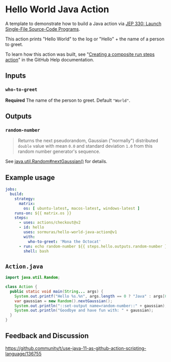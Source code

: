 # Hello World Java Action
A template to demonstrate how to build a Java action via [JEP 330: Launch Single-File Source-Code Programs](https://openjdk.java.net/jeps/330).

This action prints "Hello World" to the log or "Hello" + the name of a person to greet.

To learn how this action was built, see "[Creating a composite run steps action](https://docs.github.com/en/free-pro-team@latest/actions/creating-actions/creating-a-composite-run-steps-action)" in the GitHub Help documentation.

## Inputs

### `who-to-greet`

**Required** The name of the person to greet. Default `"World"`.

## Outputs

### `random-number`

> Returns the next pseudorandom, Gaussian ("normally") distributed
> `double` value with mean `0.0` and standard deviation `1.0` from
> this random number generator's sequence.

See [java.util.Random#nextGaussian()](https://docs.oracle.com/en/java/javase/11/docs/api/java.base/java/util/Random.html#nextGaussian()) for details.

## Example usage

```yaml
jobs:
  build:
    strategy:
      matrix:
        os: [ ubuntu-latest, macos-latest, windows-latest ]
    runs-on: ${{ matrix.os }}
    steps:
      - uses: actions/checkout@v2
      - id: hello
        uses: sormuras/hello-world-java-action@v1
        with:
          who-to-greet: 'Mona the Octocat'
      - run: echo random-number ${{ steps.hello.outputs.random-number }}
        shell: bash
```

## `Action.java`

```java
import java.util.Random;

class Action {
  public static void main(String... args) {
    System.out.printf("Hello %s.%n", args.length == 0 ? "Java" : args[0]);
    var gaussian = new Random().nextGaussian();
    System.out.println("::set-output name=random-number::" + gaussian);
    System.out.println("Goodbye and have fun with: " + gaussian);
  }
}
```

## Feedback and Discussion

https://github.community/t/use-java-11-as-github-action-scripting-language/136755
